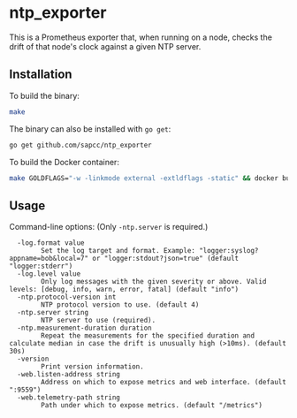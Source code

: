 # ntp\_exporter

This is a Prometheus exporter that, when running on a node, checks the drift
of that node's clock against a given NTP server.

## Installation

To build the binary:

```bash
make
```

The binary can also be installed with `go get`:

```bash
go get github.com/sapcc/ntp_exporter
```

To build the Docker container:

```bash
make GOLDFLAGS="-w -linkmode external -extldflags -static" && docker build .
```

## Usage

Command-line options: (Only `-ntp.server` is required.)

```plain
  -log.format value
        Set the log target and format. Example: "logger:syslog?appname=bob&local=7" or "logger:stdout?json=true" (default "logger:stderr")
  -log.level value
        Only log messages with the given severity or above. Valid levels: [debug, info, warn, error, fatal] (default "info")
  -ntp.protocol-version int
        NTP protocol version to use. (default 4)
  -ntp.server string
        NTP server to use (required).
  -ntp.measurement-duration duration
        Repeat the measurements for the specified duration and calculate median in case the drift is unusually high (>10ms). (default 30s)
  -version
        Print version information.
  -web.listen-address string
        Address on which to expose metrics and web interface. (default ":9559")
  -web.telemetry-path string
        Path under which to expose metrics. (default "/metrics")
```
